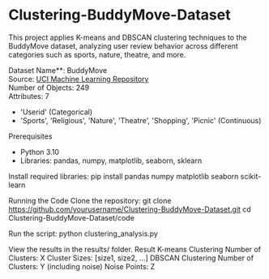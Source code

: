 # Clustering-BuddyMove-Dataset
This project applies K-means and DBSCAN clustering techniques to the BuddyMove dataset, analyzing user review behavior across different categories such as sports, nature, theatre, and more. 


Dataset Name**: BuddyMove  
Source: [UCI Machine Learning Repository](https://archive.ics.uci.edu/dataset/476/buddymove+data+set)  
Number of Objects: 249  
Attributes: 7  
  - 'Userid' (Categorical)
  - 'Sports', 'Religious', 'Nature', 'Theatre', 'Shopping', 'Picnic' (Continuous)

    
Prerequisites
- Python 3.10
- Libraries: pandas, numpy, matplotlib, seaborn, sklearn


Install required libraries:
pip install pandas numpy matplotlib seaborn scikit-learn


Running the Code
Clone the repository:
git clone https://github.com/yourusername/Clustering-BuddyMove-Dataset.git
cd Clustering-BuddyMove-Dataset/code


Run the script:
python clustering_analysis.py


View the results in the results/ folder.
Result
K-means Clustering
Number of Clusters: X
Cluster Sizes: [size1, size2, ...]
DBSCAN Clustering
Number of Clusters: Y (including noise)
Noise Points: Z
